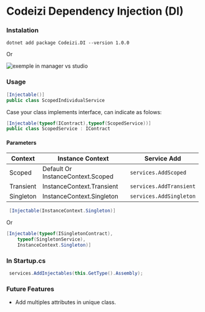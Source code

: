 # Codeizi Dependency Injection (DI)

### Instalation

```
dotnet add package Codeizi.DI --version 1.0.0
````

Or

![exemple in manager vs studio](https://github.com/JDouglasMendes/di-helper/blob/master/ManagerDINuget.jpg?raw=true)


### Usage

```C#
[Injectable()]
public class ScopedIndividualService
```
Case your class implements interface, can indicate as folows:

```C#
[Injectable(typeof(IContract),typeof(ScopedService))]
public class ScopedService : IContract
```

#### Parameters

Context   | Instance Context                   | Service Add
----------|------------------------------------|----------------------
Scoped    |Default Or InstanceContext.Scoped   | `services.AddScoped`
Transient |InstanceContext.Transient           | `services.AddTransient`
Singleton |InstanceContext.Singleton           | `services.AddSingleton`


```C#
 [Injectable(InstanceContext.Singleton)] 
```
Or

```C#
[Injectable(typeof(ISingletonContract),
    typeof(SingletonService),
    InstanceContext.Singleton)]
```

### In Startup.cs

```C#
 services.AddInjectables(this.GetType().Assembly);
```

### Future Features

- Add multiples attributes in unique class.
